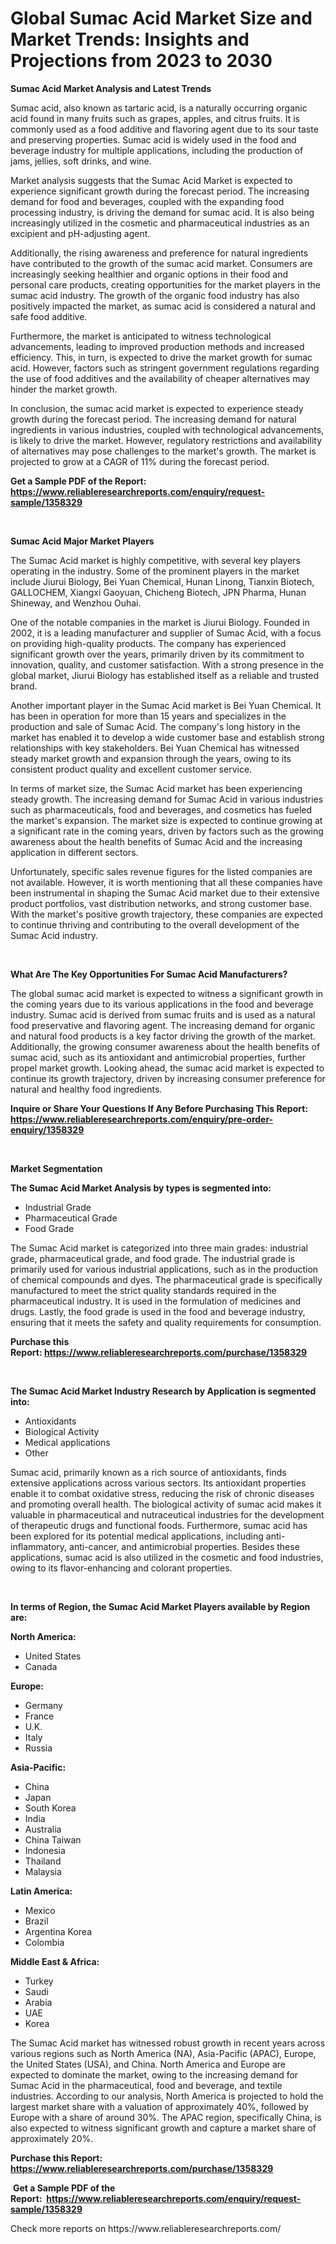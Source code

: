 <p><h1>Global Sumac Acid Market Size and Market Trends: Insights and Projections from 2023 to 2030</h1></p><p><strong>Sumac Acid Market Analysis and Latest Trends</strong></p>
<p><p>Sumac acid, also known as tartaric acid, is a naturally occurring organic acid found in many fruits such as grapes, apples, and citrus fruits. It is commonly used as a food additive and flavoring agent due to its sour taste and preserving properties. Sumac acid is widely used in the food and beverage industry for multiple applications, including the production of jams, jellies, soft drinks, and wine.</p><p>Market analysis suggests that the Sumac Acid Market is expected to experience significant growth during the forecast period. The increasing demand for food and beverages, coupled with the expanding food processing industry, is driving the demand for sumac acid. It is also being increasingly utilized in the cosmetic and pharmaceutical industries as an excipient and pH-adjusting agent.</p><p>Additionally, the rising awareness and preference for natural ingredients have contributed to the growth of the sumac acid market. Consumers are increasingly seeking healthier and organic options in their food and personal care products, creating opportunities for the market players in the sumac acid industry. The growth of the organic food industry has also positively impacted the market, as sumac acid is considered a natural and safe food additive.</p><p>Furthermore, the market is anticipated to witness technological advancements, leading to improved production methods and increased efficiency. This, in turn, is expected to drive the market growth for sumac acid. However, factors such as stringent government regulations regarding the use of food additives and the availability of cheaper alternatives may hinder the market growth.</p><p>In conclusion, the sumac acid market is expected to experience steady growth during the forecast period. The increasing demand for natural ingredients in various industries, coupled with technological advancements, is likely to drive the market. However, regulatory restrictions and availability of alternatives may pose challenges to the market's growth. The market is projected to grow at a CAGR of 11% during the forecast period.</p></p>
<p><strong>Get a Sample PDF of the Report:&nbsp; <a href="https://www.reliableresearchreports.com/enquiry/request-sample/1358329">https://www.reliableresearchreports.com/enquiry/request-sample/1358329</a></strong></p>
<p>&nbsp;</p>
<p><strong>Sumac Acid Major Market Players</strong></p>
<p><p>The Sumac Acid market is highly competitive, with several key players operating in the industry. Some of the prominent players in the market include Jiurui Biology, Bei Yuan Chemical, Hunan Linong, Tianxin Biotech, GALLOCHEM, Xiangxi Gaoyuan, Chicheng Biotech, JPN Pharma, Hunan Shineway, and Wenzhou Ouhai.</p><p>One of the notable companies in the market is Jiurui Biology. Founded in 2002, it is a leading manufacturer and supplier of Sumac Acid, with a focus on providing high-quality products. The company has experienced significant growth over the years, primarily driven by its commitment to innovation, quality, and customer satisfaction. With a strong presence in the global market, Jiurui Biology has established itself as a reliable and trusted brand.</p><p>Another important player in the Sumac Acid market is Bei Yuan Chemical. It has been in operation for more than 15 years and specializes in the production and sale of Sumac Acid. The company's long history in the market has enabled it to develop a wide customer base and establish strong relationships with key stakeholders. Bei Yuan Chemical has witnessed steady market growth and expansion through the years, owing to its consistent product quality and excellent customer service.</p><p>In terms of market size, the Sumac Acid market has been experiencing steady growth. The increasing demand for Sumac Acid in various industries such as pharmaceuticals, food and beverages, and cosmetics has fueled the market's expansion. The market size is expected to continue growing at a significant rate in the coming years, driven by factors such as the growing awareness about the health benefits of Sumac Acid and the increasing application in different sectors.</p><p>Unfortunately, specific sales revenue figures for the listed companies are not available. However, it is worth mentioning that all these companies have been instrumental in shaping the Sumac Acid market due to their extensive product portfolios, vast distribution networks, and strong customer base. With the market's positive growth trajectory, these companies are expected to continue thriving and contributing to the overall development of the Sumac Acid industry.</p></p>
<p>&nbsp;</p>
<p><strong>What Are The Key Opportunities For Sumac Acid Manufacturers?</strong></p>
<p><p>The global sumac acid market is expected to witness a significant growth in the coming years due to its various applications in the food and beverage industry. Sumac acid is derived from sumac fruits and is used as a natural food preservative and flavoring agent. The increasing demand for organic and natural food products is a key factor driving the growth of the market. Additionally, the growing consumer awareness about the health benefits of sumac acid, such as its antioxidant and antimicrobial properties, further propel market growth. Looking ahead, the sumac acid market is expected to continue its growth trajectory, driven by increasing consumer preference for natural and healthy food ingredients.</p></p>
<p><strong>Inquire or Share Your Questions If Any Before Purchasing This Report: <a href="https://www.reliableresearchreports.com/enquiry/pre-order-enquiry/1358329">https://www.reliableresearchreports.com/enquiry/pre-order-enquiry/1358329</a></strong></p>
<p>&nbsp;</p>
<p><strong>Market Segmentation</strong></p>
<p><strong>The Sumac Acid Market Analysis by types is segmented into:</strong></p>
<p><ul><li>Industrial Grade</li><li>Pharmaceutical Grade</li><li>Food Grade</li></ul></p>
<p><p>The Sumac Acid market is categorized into three main grades: industrial grade, pharmaceutical grade, and food grade. The industrial grade is primarily used for various industrial applications, such as in the production of chemical compounds and dyes. The pharmaceutical grade is specifically manufactured to meet the strict quality standards required in the pharmaceutical industry. It is used in the formulation of medicines and drugs. Lastly, the food grade is used in the food and beverage industry, ensuring that it meets the safety and quality requirements for consumption.</p></p>
<p><strong>Purchase this Report:&nbsp;<a href="https://www.reliableresearchreports.com/purchase/1358329">https://www.reliableresearchreports.com/purchase/1358329</a></strong></p>
<p>&nbsp;</p>
<p><strong>The Sumac Acid Market Industry Research by Application is segmented into:</strong></p>
<p><ul><li>Antioxidants</li><li>Biological Activity</li><li>Medical applications</li><li>Other</li></ul></p>
<p><p>Sumac acid, primarily known as a rich source of antioxidants, finds extensive applications across various sectors. Its antioxidant properties enable it to combat oxidative stress, reducing the risk of chronic diseases and promoting overall health. The biological activity of sumac acid makes it valuable in pharmaceutical and nutraceutical industries for the development of therapeutic drugs and functional foods. Furthermore, sumac acid has been explored for its potential medical applications, including anti-inflammatory, anti-cancer, and antimicrobial properties. Besides these applications, sumac acid is also utilized in the cosmetic and food industries, owing to its flavor-enhancing and colorant properties.</p></p>
<p>&nbsp;</p>
<p><strong>In terms of Region, the Sumac Acid Market Players available by Region are:</strong></p>
<p>
    <p> <strong> North America: </strong>
        <ul>
            <li>United States</li>
            <li>Canada</li>
        </ul>
        </p> 
    <p> <strong> Europe: </strong>
        <ul>
            <li>Germany</li>
            <li>France</li>
            <li>U.K.</li>
            <li>Italy</li>
            <li>Russia</li>
        </ul>
        </p> 
    <p> <strong> Asia-Pacific: </strong>
        <ul>
            <li>China</li>
            <li>Japan</li>
            <li>South Korea</li>
            <li>India</li>
            <li>Australia</li>
            <li>China Taiwan</li>
            <li>Indonesia</li>
            <li>Thailand</li>
            <li>Malaysia</li>
        </ul>
        </p> 
    <p> <strong> Latin America: </strong>
        <ul>
            <li>Mexico</li>
            <li>Brazil</li>
            <li>Argentina Korea</li>
            <li>Colombia</li>
        </ul>
        </p> 
    <p> <strong> Middle East & Africa: </strong>
        <ul>
            <li>Turkey</li>
            <li>Saudi</li>
            <li>Arabia</li>
            <li>UAE</li>
            <li>Korea</li>
        </ul>
    </p>
    </p>
<p><p>The Sumac Acid market has witnessed robust growth in recent years across various regions such as North America (NA), Asia-Pacific (APAC), Europe, the United States (USA), and China. North America and Europe are expected to dominate the market, owing to the increasing demand for Sumac Acid in the pharmaceutical, food and beverage, and textile industries. According to our analysis, North America is projected to hold the largest market share with a valuation of approximately 40%, followed by Europe with a share of around 30%. The APAC region, specifically China, is also expected to witness significant growth and capture a market share of approximately 20%.</p></p>
<p><strong>Purchase this Report: <a href="https://www.reliableresearchreports.com/purchase/1358329">https://www.reliableresearchreports.com/purchase/1358329</a></strong></p>
<p>&nbsp;<strong>Get a Sample PDF of the Report:&nbsp;&nbsp;<a href="https://www.reliableresearchreports.com/enquiry/request-sample/1358329">https://www.reliableresearchreports.com/enquiry/request-sample/1358329</a></strong></p>
<p><strong></strong></p>
<p>Check more reports on https://www.reliableresearchreports.com/</p>